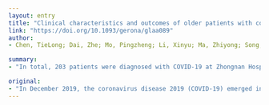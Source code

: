 ```yaml
---
layout: entry
title: "Clinical characteristics and outcomes of older patients with coronavirus disease 2019 (COVID-19) in Wuhan, China (2019): a single-centered, retrospective study"
link: "https://doi.org/10.1093/gerona/glaa089"
author:
- Chen, TieLong; Dai, Zhe; Mo, Pingzheng; Li, Xinyu; Ma, Zhiyong; Song, Shihui; Chen, Xiaoping; Luo, Mingqi; Liang, Ke; Gao, Shicheng; Zhang, Yongxi; Deng, Liping; Xiong, Yong

summary:
- "In total, 203 patients were diagnosed with COVID-19 at Zhongnan Hospital of Wuhan University. Men accounted for 108 (53.2%) of the cases, and 55 patients were >65 years of age. Common symptoms of older patients included fever, dry cough and chest distress. Males, comorbidities, time from disease onset to hospitalization, abnormal kidney function, and elevated procalcitonin levels were all significantly associated with death."

original:
- "In December 2019, the coronavirus disease 2019 (COVID-19) emerged in Wuhan city and spread rapidly throughout China and the world. In this study, we aimed to describe the clinical course and outcomes of older patients with COVID-19. METHODS: This is a retrospective investigation of hospitalized older patients with confirmed COVID-19 at Zhongnan Hospital of Wuhan University from January 1, 2020, to February 10, 2020. RESULTS: In total, 203 patients were diagnosed with COVID-19, with a median age of 54 years (interquartile range, 41-68; range, 20-91 years). Men accounted for 108 (53.2%) of the cases, and 55 patients (27.1%) were >65 years of age. Among patients who were 65 years and older, the mortality rate was 34.5% (19/55), which was significantly higher than that of younger patients at 4.7% (7/148). Common symptoms of older patients with COVID-19 included fever (94.5%; n=52), dry cough (69.1%; n=38), and chest distress (63.6%; n=35). Compared with young patients, older patients had more laboratory abnormalities and comorbidities. Through a multivariate analysis of the causes of death in older patients, we found that males, comorbidities, time from disease onset to hospitalization, abnormal kidney function, and elevated procalcitonin levels were all significantly associated with death. CONCLUSIONS: In the recent outbreak of COVID-19, our local hospital in Wuhan found that patients aged 65 and older had greater initial comorbidities, more severe symptoms, and were more likely to experience multi-organ involvement and death, as compared with younger patients."
---
```


